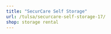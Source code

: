 ```yaml
---
title: "SecurCare Self Storage"
url: /tulsa/securcare-self-storage-17/
shop: storage rental
---
```

